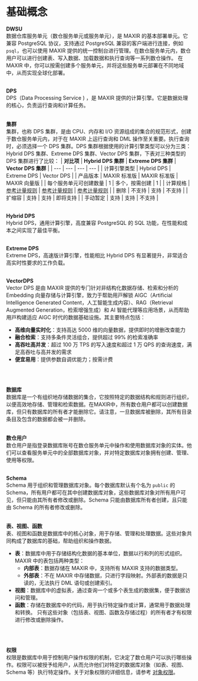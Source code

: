 # 基础概念

**DWSU**<br />
数据仓库服务单元（数仓服务单元或服务单元），是 MAXIR 的基本部署单元。它兼容 PostgreSQL 协议，支持通过 PostgreSQL 兼容的客户端进行连接，例如 `psql`，也可以使用 MAXIR 提供的统一控制台进行管理。在数仓服务单元内，数仓用户可以进行创建表、写入数据、加载数据和执行查询等一系列数仓操作。
在 MAXIR 中，你可以按需创建多个服务单元，并将这些服务单元部署在不同地域中，从而实现全球化部署。
<br />
<br />

**DPS**<br />
DPS（Data Processing Service ) ，是 MAXIR 提供的计算引擎。它是数据处理的核心，负责运行查询和计算任务。
<br />
<br />

**集群**<br />
集群，也称 DPS 集群，是由 CPU、内存和 I/O 资源组成的集合的规范形式，创建于数仓服务单元内，对于在 MAXIR 上运行查询和 DML 操作至关重要。执行查询时，必须选择一个 DPS 集群。DPS 集群根据使用的计算引擎类型可以分为三类：Hybrid DPS 集群、Extreme DPS 集群、Vector DPS 集群，下表对三种类型的 DPS 集群进行了比较：
| **对比项** | **Hybrid DPS 集群** | **Extreme DPS 集群** | **Vector DPS 集群** |
| --- | --- | --- | --- |
| 计算引擎类型 | Hybrid DPS | Extreme DPS | Vector DPS |
| 产品版本 | MAXIR 标准版 | MAXIR 标准版 | MAXIR 向量版 |
| 每个服务单元可创建数量 | 1 | 多个，按需创建 | 1 |
| 计算规格 | [参考计量规则</font>](https://docs.ucloud.cn/maxir/buy/charge?id=%e8%ae%a1%e9%87%8f%e8%a7%84%e5%88%99) | [参考计量规则</font>](https://docs.ucloud.cn/maxir/buy/charge?id=%e8%ae%a1%e9%87%8f%e8%a7%84%e5%88%99) | [参考计量规则</font>](https://docs.ucloud.cn/maxir/buy/charge?id=%e8%ae%a1%e9%87%8f%e8%a7%84%e5%88%99) |
| 删除 | 不支持 | 支持 | 不支持 |
| 扩缩容 | 支持 | 支持 | 即将支持 |
| 手动暂定 | 支持 | 支持 | 不支持 |
<br />
<br />

**Hybrid DPS**<br />
Hybrid DPS，通用计算引擎，高度兼容 PostgreSQL 的 SQL 功能，在性能和成本之间实现了最佳平衡。
<br />
<br />

**Extreme DPS**<br />
Extreme DPS，高速版计算引擎，性能相比 Hybrid DPS 有显著提升，非常适合高实时性要求的工作负载。
<br />
<br />

**VectorDPS**<br />
Vector DPS 是由 MAXIR 提供的专⻔针对⾮结构化数据存储、检索和分析的 Embedding 向量存储与计算引擎，致⼒于帮助⽤⼾解锁 AIGC（Artificial Intelligence Generated Content，⼈⼯智能⽣成内容）、RAG（Retrieval Augmented Generation，检索增强⽣成）和 AI 智能代理等应⽤场景，从⽽帮助⽤⼾构建适应 AIGC 时代的数据基础设施。其主要特点包括： 
- **⾼维向量实时化**：⽀持⾼达 5000 维的向量数据，提供即时的增删改查能⼒ 
- **融合检索**：⽀持多条件灵活组合，提供超过 99% 的检索准确率 
- **⾼吞吐⾼并发**：超过 100 万 TPS 的写⼊速度和超过 1 万 QPS 的查询速度，满⾜⾼吞吐与⾼并发的需求 
- **便宜易⽤**：提供参数⾃调优能⼒；按需计费
<br />
<br />

**数据库**<br />
数据库是一个有组织地存储数据的集合，它按照特定的数据结构和规则进行组织，以便高效地存储、管理和检索数据。在MAXIR中，所有数仓用户都可以创建数据库，但只有数据库的所有者才能删除它。请注意，一旦数据库被删除，其所有目录条目及包含的数据都会被一并删除。
<br />
<br />

**数仓用户**<br />
数仓用户是指登录数据库账号在数仓服务单元中操作和使用数据库对象的实体。他们可以查看服务单元中的全部数据库对象，并对特定数据库对象拥有创建、管理、使用等权限。
<br />
<br />

**Schema**<br />
Schema 用于组织和管理数据库对象。每个数据库默认有个名为 `public` 的Schema，所有用户都可在其中创建数据库对象，这些数据库对象对所有用户可见，但只能由其所有者修改或删除。Schema 只能由数据库所有者创建，且只能由 Schema 的所有者修改或删除。
<br />
<br />


**表、视图、函数**<br />
表、视图和函数是数据库中的核心对象，用于存储、管理和处理数据。这些对象共同构成了数据库的基础，帮助组织和操作数据。
- **表**：数据库中用于存储结构化数据的基本单位，数据以行和列的形式组织。MAXIR 中的表包括两种类型：
  - **内部表**：数据存储在 MAXIR 中，支持所有 MAXIR 支持的数据类型。
  - **外部表**：不在 MAXIR 中存储数据，只进行字段映射。外部表的数据是只读的，无法执行 DML 语句或创建索引。
- **视图**：数据库中的虚拟表，通过查询一个或多个表生成的数据集，便于数据访问和管理。
- **函数**：存储在数据库中的代码，用于执行特定操作或计算，通常用于数据处理和转换。
只有这些对象（包括表、视图、函数及存储过程）的所有者才有权限进行修改或删除操作。
<br />
<br />

**权限**<br />
权限是数据库中用于控制用户操作权限的机制，它决定了数仓用户可以执行哪些操作。权限可以被授予给用户，从而允许他们对特定的数据库对象（如表、视图、Schema 等）执行特定操作。关于对象权限的详细信息，请参考 [对象权限](https://docs.ucloud.cn/maxir/guides/security/object-privileges)。
<br />
<br />

